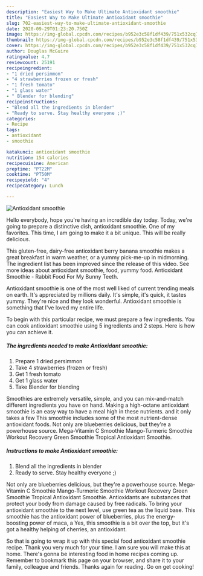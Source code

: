 ```yaml
---
description: "Easiest Way to Make Ultimate Antioxidant smoothie"
title: "Easiest Way to Make Ultimate Antioxidant smoothie"
slug: 702-easiest-way-to-make-ultimate-antioxidant-smoothie
date: 2020-09-29T01:23:20.750Z
image: https://img-global.cpcdn.com/recipes/b952e3c58f1df439/751x532cq70/antioxidant-smoothie-recipe-main-photo.jpg
thumbnail: https://img-global.cpcdn.com/recipes/b952e3c58f1df439/751x532cq70/antioxidant-smoothie-recipe-main-photo.jpg
cover: https://img-global.cpcdn.com/recipes/b952e3c58f1df439/751x532cq70/antioxidant-smoothie-recipe-main-photo.jpg
author: Douglas McGuire
ratingvalue: 4.7
reviewcount: 25191
recipeingredient:
- "1 dried persimmon"
- "4 strawberries frozen or fresh"
- "1 fresh tomato"
- "1 glass water"
- " Blender for blending"
recipeinstructions:
- "Blend all the ingredients in blender"
- "Ready to serve. Stay healthy everyone ;)"
categories:
- Recipe
tags:
- antioxidant
- smoothie

katakunci: antioxidant smoothie 
nutrition: 154 calories
recipecuisine: American
preptime: "PT22M"
cooktime: "PT50M"
recipeyield: "4"
recipecategory: Lunch

---
```



![Antioxidant smoothie](https://img-global.cpcdn.com/recipes/b952e3c58f1df439/751x532cq70/antioxidant-smoothie-recipe-main-photo.jpg)

Hello everybody, hope you're having an incredible day today. Today, we're going to prepare a distinctive dish, antioxidant smoothie. One of my favorites. This time, I am going to make it a bit unique. This will be really delicious.

This gluten-free, dairy-free antioxidant berry banana smoothie makes a great breakfast in warm weather, or a yummy pick-me-up in midmorning. The ingredient list has been improved since the release of this video. See more ideas about antioxidant smoothie, food, yummy food. Antioxidant Smoothie - Rabbit Food For My Bunny Teeth.

Antioxidant smoothie is one of the most well liked of current trending meals on earth. It's appreciated by millions daily. It's simple, it's quick, it tastes yummy. They're nice and they look wonderful. Antioxidant smoothie is something that I've loved my entire life.


To begin with this particular recipe, we must prepare a few ingredients. You can cook antioxidant smoothie using 5 ingredients and 2 steps. Here is how you can achieve it.

<!--inarticleads1-->

##### The ingredients needed to make Antioxidant smoothie:

1. Prepare 1 dried persimmon
1. Take 4 strawberries (frozen or fresh)
1. Get 1 fresh tomato
1. Get 1 glass water
1. Take  Blender for blending


Smoothies are extremely versatile, simple, and you can mix-and-match different ingredients you have on hand. Making a high-octane antioxidant smoothie is an easy way to have a meal high in these nutrients. and it only takes a few This smoothie includes some of the most nutrient-dense antioxidant foods. Not only are blueberries delicious, but they&#39;re a powerhouse source. Mega-Vitamin C Smoothie Mango-Turmeric Smoothie Workout Recovery Green Smoothie Tropical Antioxidant Smoothie. 

<!--inarticleads2-->

##### Instructions to make Antioxidant smoothie:

1. Blend all the ingredients in blender
1. Ready to serve. Stay healthy everyone ;)


Not only are blueberries delicious, but they&#39;re a powerhouse source. Mega-Vitamin C Smoothie Mango-Turmeric Smoothie Workout Recovery Green Smoothie Tropical Antioxidant Smoothie. Antioxidants are substances that protect your body from damage caused by free radicals. To bring your antioxidant smoothie to the next level, use green tea as the liquid base. This smoothie has the antioxidant power of blueberries, plus the energy-boosting power of maca, a Yes, this smoothie is a bit over the top, but it&#39;s got a healthy helping of cherries, an antioxidant. 

So that is going to wrap it up with this special food antioxidant smoothie recipe. Thank you very much for your time. I am sure you will make this at home. There's gonna be interesting food in home recipes coming up. Remember to bookmark this page on your browser, and share it to your family, colleague and friends. Thanks again for reading. Go on get cooking!
